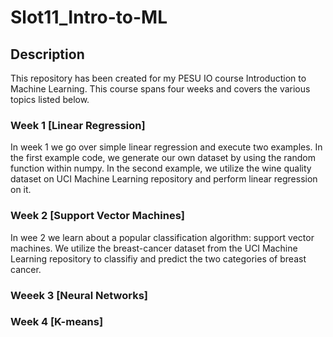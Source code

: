 # Slot11_Intro-to-ML

## Description
This repository has been created for my PESU IO course Introduction to Machine Learning. This course spans four weeks and covers the various topics listed below.

### Week 1 [Linear Regression]
In week 1 we go over simple linear regression and execute two examples. In the first example code, we generate our own dataset by using the random function within numpy. In the second example, we utilize the wine quality dataset on UCI Machine Learning repository and perform linear regression on it.

### Week 2 [Support Vector Machines]
In wee 2 we learn about a popular classification algorithm: support vector machines. We utilize the breast-cancer dataset from the UCI Machine Learning repository to classifiy and predict the two categories of breast cancer.

### Weeek 3 [Neural Networks]

### Week 4 [K-means]

